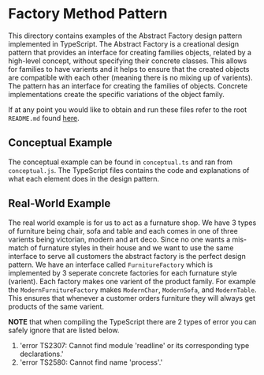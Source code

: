 # Factory Method Pattern
This directory contains examples of the Abstract Factory design pattern implemented in TypeScript. The Abstract Factory is a creational design pattern that provides an interface for creating families objects, related by a high-level concept, without specifying their concrete classes. This allows for families to have varients and it helps to ensure that the created objects are compatible with each other (meaning there is no mixing up of varients). The pattern has an interface for creating the families of objects. Concrete implementations create the specific variations of the object family.

If at any point you would like to obtain and run these files refer to the root `README.md` found [here](../../).

## Conceptual Example
The conceptual example can be found in `conceptual.ts` and ran from `conceptual.js`. The TypeScript files contains the code and explanations of what each element does in the design pattern.

## Real-World Example
The real world example is for us to act as a furnature shop. We have 3 types of furniture being chair, sofa and table and each comes in one of three varients being victorian, modern and art deco. Since no one wants a mis-match of furnature styles in their house and we want to use the same interface to serve all customers the abstract factory is the perfect design pattern. We have an interface called `FurnitureFactory` which is implemented by 3 seperate concrete factories for each furnature style (varient). Each factory makes one varient of the product family. For example the `ModernFurnitureFactory` makes `ModernChar`, `ModernSofa`, and `ModernTable`. This ensures that whenever a customer orders furniture they will always get products of the same varient.

<strong>NOTE</strong> that when compiling the TypeScript there are 2 types of error you can safely ignore that are listed below.
1. 'error TS2307: Cannot find module 'readline' or its corresponding type declarations.'
2. 'error TS2580: Cannot find name 'process'.'